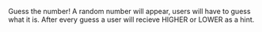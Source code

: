 Guess the number!
    A random number will appear, users will have to guess what it is.
    After every guess a user will recieve HIGHER or LOWER as a hint.

